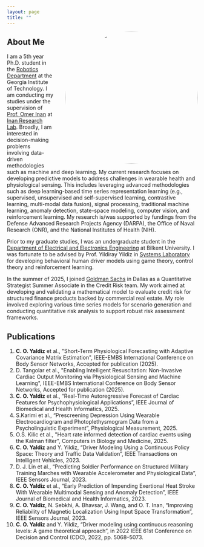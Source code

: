 ```yaml
---
layout: page
title: ""
---
```


<img src="/profile.jpg" alt="Profile Picture" style="width:350px; height:auto; border-radius:50%; float:right; margin-left:30px;">

## About Me

I am a 5th year Ph.D. student in the [Robotics Department](https://research.gatech.edu/robotics) at the Georgia Institute of Technology. I am conducting my studies under the supervision of [Prof. Omer Inan](https://ece.gatech.edu/directory/omer-t-inan) at [Inan Research Lab](https://irl.gatech.edu/). Broadly, I am interested in decision-making problems involving data-driven methodologies such as machine and deep learning. My current research focuses on developing predictive models to address challenges in wearable health and physiological sensing. This includes leveraging advanced methodologies such as deep learning-based time series representation learning (e.g., supervised, unsupervised and self-supervised learning, contrastive learning, multi-modal data fusion), signal processing, traditional machine learning, anomaly detection, state-space modeling, computer vision, and reinforcement learning. My research is/was supported by fundings from the Defense Advanced Research Projects Agency (DARPA), the Office of Naval Research (ONR), and the National Institutes of Health (NIH).

Prior to my graduate studies, I was an undergraduate student in the [Department of Electrical and Electronics Engineering](https://ee.bilkent.edu.tr/en/) at Bilkent University. I was fortunate to be advised by Prof. Yildiray Yildiz in [Systems Laboratory](https://yildirayyildiz.com/about/) for developing behavioral human driver models using game theory, control theory and reinforcement learning.

In the summer of 2025, I joined [Goldman Sachs](https://www.goldmansachs.com/homepage) in Dallas as a  Quantitative Strategist Summer Associate in the Credit Risk team. My work aimed at developing and validating a mathematical model to evaluate credit risk for structured finance products backed by commercial real estate. My role involved exploring various time series models for scenario generation and conducting quantitative risk analysis to support robust risk assessment frameworks.

## Publications
1. **C. O. Yaldiz** et al., "Short-Term Physiological Forecasting with Adaptive Covariance Matrix Estimation", IEEE-EMBS International Conference on Body Sensor Networks, Accepted for publication (2025).
2. D. Tangolar et al., "Enabling Intelligent Resuscitation: Non-Invasive Cardiac Output Monitoring via Physiological Sensing and Machine Learning", IEEE-EMBS International Conference on Body Sensor Networks, Accepted for publication (2025).
3. **C. O. Yaldiz** et al., “Real-Time Autoregressive Forecast of Cardiac Features for Psychophysiological Applications”, IEEE Journal of Biomedical and Health Informatics, 2025.
4. S.Karimi et al., “Prescreening Depression Using Wearable Electrocardiogram and Photoplethysmogram Data from a Psycholinguistic Experiment”, Physiological Measurement, 2025.
5. O.S. Kilic et al., "Heart rate informed detection of cardiac events using the Kalman filter", Computers in Biology and Medicine, 2025.
6. **C. O. Yaldiz** and Y. Yildiz, “Driver Modeling Using a Continuous Policy Space: Theory and Traffic Data Validation”, IEEE Transactions on Intelligent Vehicles, 2023.
7. D. J. Lin et al., “Predicting Soldier Performance on Structured Military Training Marches with Wearable Accelerometer and Physiological Data”, IEEE Sensors Journal, 2023.
8. **C. O. Yaldiz** et al., “Early Prediction of Impending Exertional Heat Stroke With Wearable Multimodal Sensing and Anomaly Detection”, IEEE Journal of Biomedical and Health Informatics, 2023.
9. **C. O. Yaldiz**, N. Sebkhi, A. Bhavsar, J. Wang, and O. T. Inan, “Improving Reliability of Magnetic Localization Using Input Space Transformation”, IEEE Sensors Journal, 2023.
10. **C. O. Yaldiz** and Y. Yildiz, “Driver modeling using continuous reasoning levels: A game theoretical approach”, in 2022 IEEE 61st Conference on Decision and Control (CDC), 2022, pp. 5068–5073.

